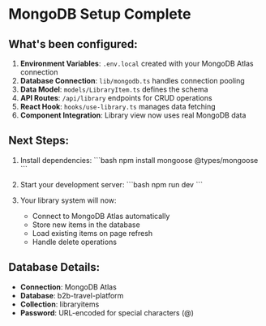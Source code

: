 # MongoDB Setup Complete

## What's been configured:

1. **Environment Variables**: `.env.local` created with your MongoDB Atlas connection
2. **Database Connection**: `lib/mongodb.ts` handles connection pooling
3. **Data Model**: `models/LibraryItem.ts` defines the schema
4. **API Routes**: `/api/library` endpoints for CRUD operations
5. **React Hook**: `hooks/use-library.ts` manages data fetching
6. **Component Integration**: Library view now uses real MongoDB data

## Next Steps:

1. Install dependencies:
   \`\`\`bash
   npm install mongoose @types/mongoose
   \`\`\`

2. Start your development server:
   \`\`\`bash
   npm run dev
   \`\`\`

3. Your library system will now:
   - Connect to MongoDB Atlas automatically
   - Store new items in the database
   - Load existing items on page refresh
   - Handle delete operations

## Database Details:
- **Connection**: MongoDB Atlas
- **Database**: b2b-travel-platform
- **Collection**: libraryitems
- **Password**: URL-encoded for special characters (@)

